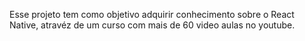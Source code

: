Esse projeto tem como objetivo adquirir conhecimento sobre o React Native, atravéz de um curso com mais de 60 video aulas no youtube. 